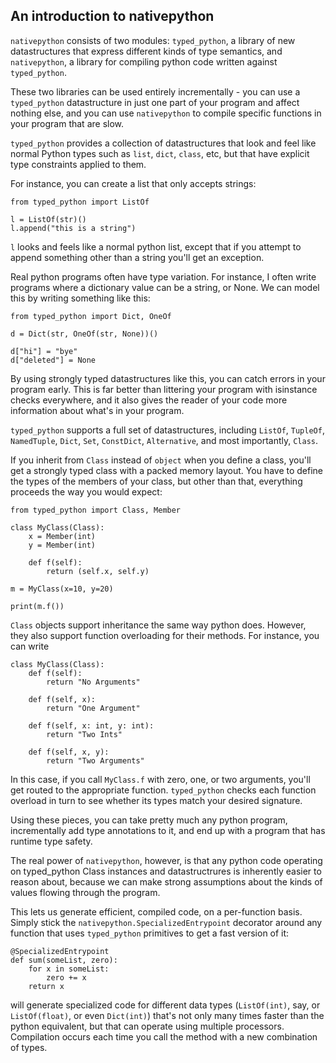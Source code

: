 ## An introduction to nativepython

`nativepython` consists of two modules: `typed_python`, a library of new
datastructures that express different kinds of type semantics, and `nativepython`,
a library for compiling python code written against `typed_python`.

These two libraries can be used entirely incrementally - you can use a
`typed_python` datastructure in just one part of your program and affect
nothing else, and you can use `nativepython` to compile specific functions in
your program that are slow.

`typed_python` provides a collection of datastructures that look and feel like
normal Python types such as `list`, `dict`, `class`, etc, but that
have explicit type constraints applied to them.

For instance, you can create a list that only accepts strings:

```
from typed_python import ListOf

l = ListOf(str)()
l.append("this is a string")
```

`l` looks and feels like a normal python list, except that if you attempt to
append something other than a string you'll get an exception.

Real python programs often have type variation. For instance, I often
write programs where a dictionary value can be a string, or None. We can
model this by writing something like this:

```
from typed_python import Dict, OneOf

d = Dict(str, OneOf(str, None))()

d["hi"] = "bye"
d["deleted"] = None
```

By using strongly typed datastructures like this, you can catch errors in your
program early.  This is far better than littering your program with isinstance
checks everywhere, and it also gives the reader of your code more information
about what's in your program.

`typed_python` supports a full set of datastructures, including `ListOf`, `TupleOf`,
`NamedTuple`, `Dict`, `Set`, `ConstDict`, `Alternative`, and most importantly,
`Class`.

If you inherit from `Class` instead of `object` when you define a class, you'll
get a strongly typed class with a packed memory layout. You have to define the
types of the members of your class, but other than that, everything proceeds
the way you would expect:

```
from typed_python import Class, Member

class MyClass(Class):
    x = Member(int)
    y = Member(int)

    def f(self):
        return (self.x, self.y)

m = MyClass(x=10, y=20)

print(m.f())
```

`Class` objects support inheritance the same way python does. However, they
also support function overloading for their methods. For instance, you can
write

```
class MyClass(Class):
    def f(self):
        return "No Arguments"

    def f(self, x):
        return "One Argument"

    def f(self, x: int, y: int):
        return "Two Ints"

    def f(self, x, y):
        return "Two Arguments"
```

In this case, if you call `MyClass.f` with zero, one, or two arguments, you'll
get routed to the appropriate function. `typed_python` checks each function
overload in turn to see whether its types match your desired signature.

Using these pieces, you can take pretty much any python program, incrementally add
type annotations to it, and end up with a program that has runtime type safety.

The real power of `nativepython`, however, is that any python code operating
on typed_python Class instances and datastructrures is inherently easier
to reason about, because we can make strong assumptions about the kinds of
values flowing through the program.

This lets us generate efficient, compiled code, on a per-function basis.
Simply stick the `nativepython.SpecializedEntrypoint` decorator around
any function that uses `typed_python` primitives to get a fast version
of it:

```
@SpecializedEntrypoint
def sum(someList, zero):
    for x in someList:
        zero += x
    return x
```

will generate specialized code for different data types (`ListOf(int)`, say, or
`ListOf(float)`, or even `Dict(int)`) that's not only many times faster than
the python equivalent, but that can operate using multiple processors.
Compilation occurs each time you call the method with a new combination
of types.
